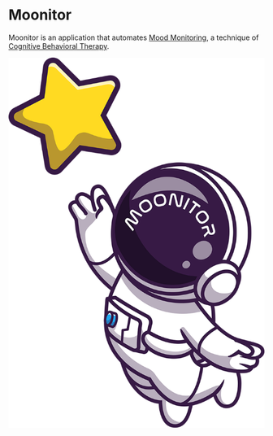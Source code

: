 # Moonitor

Moonitor is an application that automates [Mood Monitoring](https://cbtwestport.com/cbt-tools-activity-mood-monitoring-and-pleasant-event-scheduling/#:~:text=In%20CBT%2C%20you%20may%20be,different%20pleasant%20activity%20lists%20online.), a technique of [Cognitive Behavioral Therapy](https://www.apa.org/ptsd-guideline/patients-and-families/cognitive-behavioral).

![Monitoring your mood to the moon and back](assets/img/moonitor-star-splash.png)
